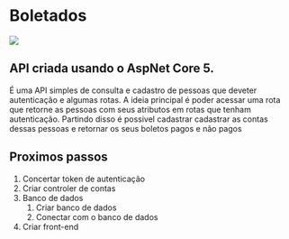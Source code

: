 # Boletados
![](https://img.shields.io/badge/Boletados-80%25-yellowgreen)
## API criada usando o AspNet Core 5.

É uma API simples de consulta e cadastro de pessoas que deveter autenticação e algumas rotas.
A ideia principal é poder acessar uma rota que retorne as pessoas com seus atributos em rotas que tenham autenticação.
Partindo disso é possivel cadastrar cadastrar as contas dessas pessoas e retornar os seus boletos pagos e não pagos

## Proximos passos
1. Concertar token de autenticação
2. Criar controler de contas
2. Banco de dados
    1. Criar banco de dados
    2. Conectar com o banco de dados
3. Criar front-end
